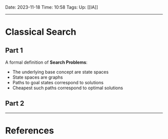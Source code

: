 Date: 2023-11-18
Time: 10:58
Tags:
Up: [[IA]]

---
# Classical Search

## Part 1

A formal definition of **Search Problems**:
- The underlying base concept are state spaces
- State spaces are graphs
- Paths to goal states correspond to solutions
- Cheapest such paths correspond to optimal solutions

## Part 2

---
# References
